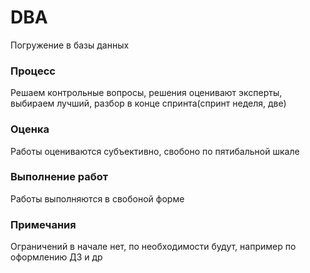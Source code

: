 # DBA
Погружение в базы данных

### Процесс
Решаем контрольные вопросы, решения оценивают эксперты, выбираем лучший, разбор в конце спринта(спринт неделя, две)

### Оценка
Работы оцениваются субъективно, свобоно по пятибальной шкале

### Выполнение работ
Работы выполняются в свобоной форме

### Примечания
Ограничений в начале нет, по необходимости будут, например по оформлению ДЗ и др
